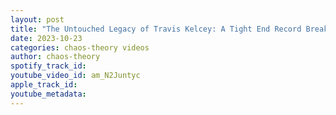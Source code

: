 ```yaml
---
layout: post
title: "The Untouched Legacy of Travis Kelcey: A Tight End Record Breaker! #traviskelce #theheatcheckpodcast"
date: 2023-10-23
categories: chaos-theory videos
author: chaos-theory
spotify_track_id: 
youtube_video_id: am_N2Juntyc
apple_track_id: 
youtube_metadata: 
---
```

